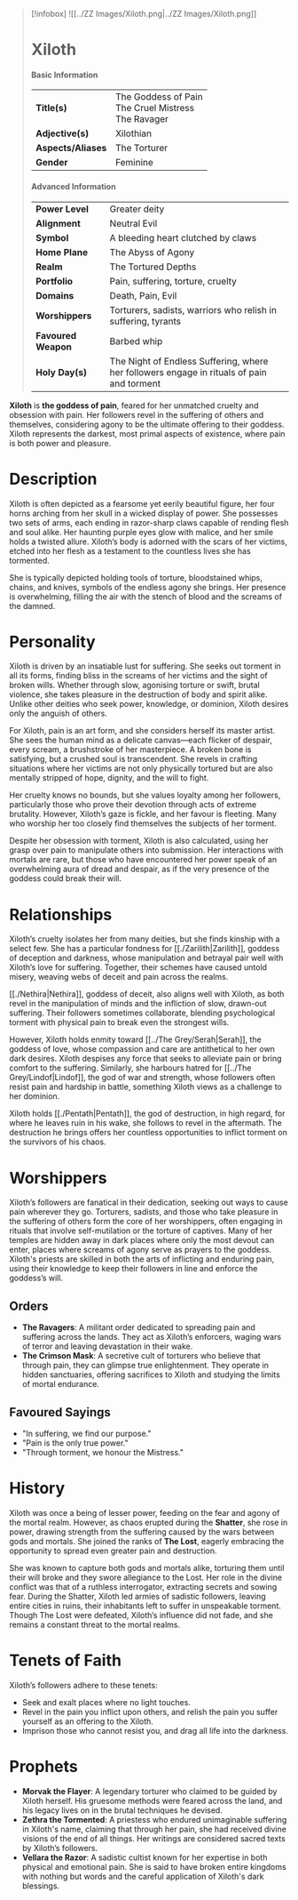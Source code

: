 > [!infobox]
> ![[../ZZ Images/Xiloth.png|../ZZ Images/Xiloth.png]]  
> # Xiloth
> #### Basic Information
> |  |   |
> |---|---|
> | **Title(s)** | The Goddess of Pain<br>The Cruel Mistress<br>The Ravager |
> | **Adjective(s)** | Xilothian |
> | **Aspects/Aliases** | The Torturer |
> | **Gender** | Feminine |
> #### Advanced Information
> |  |  | 
> | --- | --- |
> | **Power Level** | Greater deity |
> | **Alignment** | Neutral Evil |
> | **Symbol** | A bleeding heart clutched by claws |
> | **Home Plane** | The Abyss of Agony |
> | **Realm** | The Tortured Depths |
> | **Portfolio** | Pain, suffering, torture, cruelty |
> | **Domains** | Death, Pain, Evil |
> | **Worshippers** | Torturers, sadists, warriors who relish in suffering, tyrants |
> | **Favoured Weapon** | Barbed whip |
> | **Holy Day(s)** | The Night of Endless Suffering, where her followers engage in rituals of pain and torment |

**Xiloth** is **the goddess of pain**, feared for her unmatched cruelty and obsession with pain. Her followers revel in the suffering of others and themselves, considering agony to be the ultimate offering to their goddess. Xiloth represents the darkest, most primal aspects of existence, where pain is both power and pleasure.

# Description
Xiloth is often depicted as a fearsome yet eerily beautiful figure, her four horns arching from her skull in a wicked display of power. She possesses two sets of arms, each ending in razor-sharp claws capable of rending flesh and soul alike. Her haunting purple eyes glow with malice, and her smile holds a twisted allure. Xiloth’s body is adorned with the scars of her victims, etched into her flesh as a testament to the countless lives she has tormented.

 She is typically depicted holding tools of torture, bloodstained whips, chains, and knives, symbols of the endless agony she brings. Her presence is overwhelming, filling the air with the stench of blood and the screams of the damned.

# Personality
Xiloth is driven by an insatiable lust for suffering. She seeks out torment in all its forms, finding bliss in the screams of her victims and the sight of broken wills. Whether through slow, agonising torture or swift, brutal violence, she takes pleasure in the destruction of body and spirit alike. Unlike other deities who seek power, knowledge, or dominion, Xiloth desires only the anguish of others.

For Xiloth, pain is an art form, and she considers herself its master artist. She sees the human mind as a delicate canvas—each flicker of despair, every scream, a brushstroke of her masterpiece. A broken bone is satisfying, but a crushed soul is transcendent. She revels in crafting situations where her victims are not only physically tortured but are also mentally stripped of hope, dignity, and the will to fight.

Her cruelty knows no bounds, but she values loyalty among her followers, particularly those who prove their devotion through acts of extreme brutality. However, Xiloth’s gaze is fickle, and her favour is fleeting. Many who worship her too closely find themselves the subjects of her torment.

Despite her obsession with torment, Xiloth is also calculated, using her grasp over pain to manipulate others into submission. Her interactions with mortals are rare, but those who have encountered her power speak of an overwhelming aura of dread and despair, as if the very presence of the goddess could break their will.

# Relationships
Xiloth’s cruelty isolates her from many deities, but she finds kinship with a select few. She has a particular fondness for [[./Zarilith|Zarilith]], goddess of deception and darkness, whose manipulation and betrayal pair well with Xiloth’s love for suffering. Together, their schemes have caused untold misery, weaving webs of deceit and pain across the realms.

[[./Nethira|Nethira]], goddess of deceit, also aligns well with Xiloth, as both revel in the manipulation of minds and the infliction of slow, drawn-out suffering. Their followers sometimes collaborate, blending psychological torment with physical pain to break even the strongest wills.

However, Xiloth holds enmity toward [[../The Grey/Serah|Serah]], the goddess of love, whose compassion and care are antithetical to her own dark desires. Xiloth despises any force that seeks to alleviate pain or bring comfort to the suffering. Similarly, she harbours hatred for [[../The Grey/Lindof|Lindof]], the god of war and strength, whose followers often resist pain and hardship in battle, something Xiloth views as a challenge to her dominion.

Xiloth holds [[./Pentath|Pentath]], the god of destruction, in high regard, for where he leaves ruin in his wake, she follows to revel in the aftermath. The destruction he brings offers her countless opportunities to inflict torment on the survivors of his chaos.

# Worshippers
Xiloth’s followers are fanatical in their dedication, seeking out ways to cause pain wherever they go. Torturers, sadists, and those who take pleasure in the suffering of others form the core of her worshippers, often engaging in rituals that involve self-mutilation or the torture of captives. Many of her temples are hidden away in dark places where only the most devout can enter, places where screams of agony serve as prayers to the goddess. Xiloth's priests are skilled in both the arts of inflicting and enduring pain, using their knowledge to keep their followers in line and enforce the goddess’s will.

## Orders
- **The Ravagers**: A militant order dedicated to spreading pain and suffering across the lands. They act as Xiloth’s enforcers, waging wars of terror and leaving devastation in their wake.
- **The Crimson Mask**: A secretive cult of torturers who believe that through pain, they can glimpse true enlightenment. They operate in hidden sanctuaries, offering sacrifices to Xiloth and studying the limits of mortal endurance.

## Favoured Sayings
- "In suffering, we find our purpose."
- "Pain is the only true power."
- "Through torment, we honour the Mistress."

# History
Xiloth was once a being of lesser power, feeding on the fear and agony of the mortal realm. However, as chaos erupted during the **Shatter**, she rose in power, drawing strength from the suffering caused by the wars between gods and mortals. She joined the ranks of **The Lost**, eagerly embracing the opportunity to spread even greater pain and destruction. 

She was known to capture both gods and mortals alike, torturing them until their will broke and they swore allegiance to the Lost. Her role in the divine conflict was that of a ruthless interrogator, extracting secrets and sowing fear. During the Shatter, Xiloth led armies of sadistic followers, leaving entire cities in ruins, their inhabitants left to suffer in unspeakable torment. Though The Lost were defeated, Xiloth’s influence did not fade, and she remains a constant threat to the mortal realms.

# Tenets of Faith
Xiloth’s followers adhere to these tenets:
- Seek and exalt places where no light touches.
- Revel in the pain you inflict upon others, and relish the pain you suffer yourself as an offering to the Xiloth.
- Imprison those who cannot resist you, and drag all life into the darkness.

# Prophets
- **Morvak the Flayer**: A legendary torturer who claimed to be guided by Xiloth herself. His gruesome methods were feared across the land, and his legacy lives on in the brutal techniques he devised.
- **Zethra the Tormented**: A priestess who endured unimaginable suffering in Xiloth's name, claiming that through her pain, she had received divine visions of the end of all things. Her writings are considered sacred texts by Xiloth’s followers.
- **Vellara the Razor**: A sadistic cultist known for her expertise in both physical and emotional pain. She is said to have broken entire kingdoms with nothing but words and the careful application of Xiloth's dark blessings.